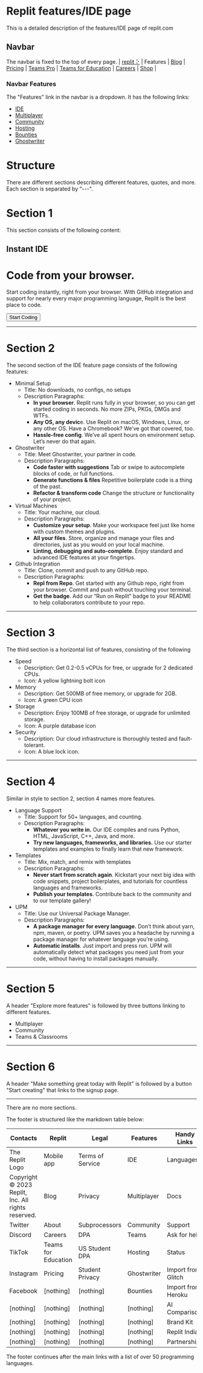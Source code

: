 # Replit features/IDE page
This is a detailed description of the features/IDE page of replit.com

## Navbar
The navbar is fixed to the top of every page.
| [replit ⠕](https://replit.com/) | Features | [Blog](https://blog.replit.com/) | [Pricing](https://replit.com/pricing) | [Teams Pro](https://replit.com/site/teams-pro) | [Teams for Education](https://replit.com/site/teams-for-education) | [Careers](https://replit.com/site/careers) | [Shop](https://shop.replit.com/) | 

### Navbar Features
The "Features" link in the navbar is a dropdown.  It has the following links:
 - [IDE](https://replit.com/site/ide)
 - [Multiplayer](https://replit.com/site/multiplayer)
 - [Community](https://replit.com/site/community)
 - [Hosting](https://replit.com/site/hosting)
 - [Bounties](https://replit.com/site/bounties)
 - [Ghostwriter](https://replit.com/site/ghostwriter)

# Structure
There are different sections describing different features, quotes, and more.  Each section is separated by "---".

# Section 1
This section consists of the following content:

## Instant IDE
# Code from your browser.
Start coding instantly, right from your browser. With GitHub integration and support for nearly every major programming language, Replit is the best place to code.
<!--The button links to the signup page-->
<button>Start Coding</button>

---

# Section 2
The second section of the IDE feature page consists of the following features:

 - Minimal Setup
   - Title: No downloads, no configs, no setups
   - Description Paragraphs:
     - **In your browser**. Replit runs fully in your browser, so you can get started coding in seconds. No more ZIPs, PKGs, DMGs and WTFs.
     - **Any OS, any devic**e. Use Replit on macOS, Windows, Linux, or any other OS. Have a Chromebook? We’ve got that covered, too.
     - **Hassle-free config**. We’ve all spent hours on environment setup. Let’s never do that again.
 - Ghostwriter
   - Title: Meet Ghostwriter, your partner in code.
   - Description Paragraphs:
     - **Code faster with suggestions** Tab or swipe to autocomplete blocks of code, or full functions.
     - **Generate functions & files** Repetitive boilerplate code is a thing of the past.
     - **Refactor & transform code** Change the structure or functionality of your project.
 - Virtual Machines
   - Title: Your machine, our cloud.
   - Description Paragraphs:
     - **Customize your setup**. Make your workspace feel just like home with custom themes and plugins.
     - **All your files**. Store, organize and manage your files and directories, just as you would on your local machine.
     - **Linting, debugging and auto-complete**. Enjoy standard and advanced IDE features at your fingertips.
 - Github Integration
   - Title: Clone, commit and push to any GitHub repo.
   - Description Paragraphs:
     - **Repl from Repo**. Get started with any Github repo, right from your browser. Commit and push without touching your terminal.
     - **Get the badge**. Add our “Run on Replit” badge to your README to help collaborators contribute to your repo.

---

# Section 3
The third section is a horizontal list of features, consisting of the following

 - Speed
   - Description: Get 0.2-0.5 vCPUs for free, or upgrade for 2 dedicated CPUs.
   - Icon: A yellow lightning bolt icon
 - Memory
   - Description: Get 500MB of free memory, or upgrade for 2GB.
   - Icon: A green CPU icon
 - Storage
   - Description: Enjoy 100MB of free storage, or upgrade for unlimited storage.
   - Icon: A purple database icon
 - Security
   - Description: Our cloud infrastructure is thoroughly tested and fault-tolerant.
   - Icon: A blue lock icon.

---

# Section 4
Similar in style to section 2, section 4 names more features.

 - Language Support
   - Title: Support for 50+ languages, and counting.
   - Description Paragraphs:
     - **Whatever you write in.** Our IDE compiles and runs Python, HTML, JavaScript, C++, Java, and more.
     - **Try new languages, frameworks, and libraries.** Use our starter templates and examples to finally learn that new framework.
 - Templates
   - Title: Mix, match, and remix with templates
   - Description Paragraphs:
     - **Never start from scratch again**. Kickstart your next big idea with code snippets, project boilerplates, and tutorials for countless languages and frameworks.
     - **Publish your templates**. Contribute back to the community and to our template gallery!
 - UPM
   - Title: Use our Universal Package Manager.
   - Description Paragraphs:
     - **A package manager for every language.** Don’t think about yarn, npm, maven, or poetry. UPM saves you a headache by running a package manager for whatever language you’re using.
     - **Automatic installs**. Just import and press run. UPM will automatically detect what packages you need just from your code, without having to install packages manually.

---

# Section 5
A header "Explore more features" is followed by three buttons linking to different features.

 - Multiplayer
 - Community
 - Teams & Classrooms

---

# Section 6
A header "Make something great today with Replit" is followed by a button "Start creating" that links to the signup page.

---

There are no more sections.

The footer is structured like the markdown table below:

| Contacts | Replit | Legal | Features | Handy Links |
|-|-|-|-|-|
| The Replit Logo | Mobile app | Terms of Service | IDE | Languages |
| Copyright © 2023 Replit, Inc. All rights reserved. | Blog | Privacy | Multiplayer | Docs |
| Twitter | About | Subprocessors | Community | Support |
| Discord | Careers | DPA | Teams | Ask for help
| TikTok | Teams for Education | US Student DPA | Hosting | Status
| Instagram | Pricing | Student Privacy | Ghostwriter | Import from Glitch
| Facebook | [nothing] | [nothing] | Bounties | Import from Heroku
| [nothing] | [nothing] | [nothing] | [nothing] | AI Comparison
| [nothing] | [nothing] | [nothing] | [nothing] | Brand Kit
| [nothing] | [nothing] | [nothing] | [nothing] | Replit India
| [nothing] | [nothing] | [nothing] | [nothing] | Partnerships

The footer continues after the main links with a list of over 50 programming languages.
